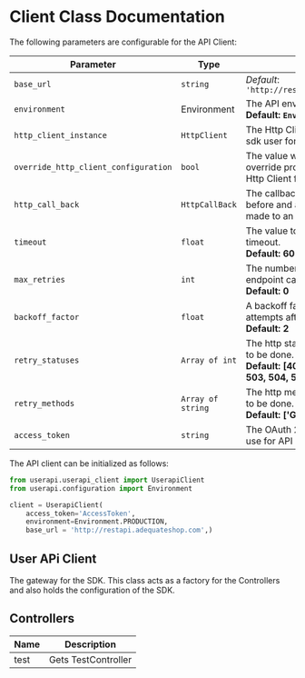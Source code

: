 
# Client Class Documentation

The following parameters are configurable for the API Client:

| Parameter | Type | Description |
|  --- | --- | --- |
| `base_url` | `string` | *Default*: `'http://restapi.adequateshop.com'` |
| `environment` | Environment | The API environment. <br> **Default: `Environment.PRODUCTION`** |
| `http_client_instance` | `HttpClient` | The Http Client passed from the sdk user for making requests |
| `override_http_client_configuration` | `bool` | The value which determines to override properties of the passed Http Client from the sdk user |
| `http_call_back` | `HttpCallBack` | The callback value that is invoked before and after an HTTP call is made to an endpoint |
| `timeout` | `float` | The value to use for connection timeout. <br> **Default: 60** |
| `max_retries` | `int` | The number of times to retry an endpoint call if it fails. <br> **Default: 0** |
| `backoff_factor` | `float` | A backoff factor to apply between attempts after the second try. <br> **Default: 2** |
| `retry_statuses` | `Array of int` | The http statuses on which retry is to be done. <br> **Default: [408, 413, 429, 500, 502, 503, 504, 521, 522, 524]** |
| `retry_methods` | `Array of string` | The http methods on which retry is to be done. <br> **Default: ['GET', 'PUT']** |
| `access_token` | `string` | The OAuth 2.0 Access Token to use for API requests. |

The API client can be initialized as follows:

```python
from userapi.userapi_client import UserapiClient
from userapi.configuration import Environment

client = UserapiClient(
    access_token='AccessToken',
    environment=Environment.PRODUCTION,
    base_url = 'http://restapi.adequateshop.com',)
```

## User APi Client

The gateway for the SDK. This class acts as a factory for the Controllers and also holds the configuration of the SDK.

## Controllers

| Name | Description |
|  --- | --- |
| test | Gets TestController |

